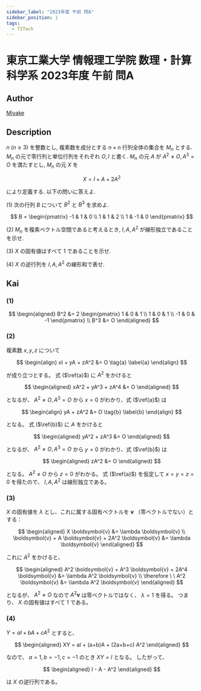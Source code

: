 ```yaml
---
sidebar_label: "2023年度 午前 問A"
sidebar_position: 1
tags:
  - TITech
---
```

# 東京工業大学 情報理工学院 数理・計算科学系 2023年度 午前 問A

## **Author**
[Miyake](https://miyake.github.io/exams/index.html)

## **Description**
$n \ (n \geq 3)$ を整数とし, 複素数を成分とする $n \times n$ 行列全体の集合を $M_n$ とする.
$M_n$ の元で零行列と単位行列をそれぞれ $O, I$ と書く. 
$M_n$ の元 $A$ が $A^2 \neq O, A^3 = O$ を満たすとし, $M_n$ の元 $X$ を

$$
X = I + A + 2A^2
$$

により定義する. 以下の問いに答えよ.

(1) 次の行列 $B$ について $B^2$ と $B^3$ を求めよ.

$$
B = \begin{pmatrix}
  -1 & 1 & 0 \\
  1 & 1 & 2 \\
  1 & -1 & 0
\end{pmatrix}
$$

(2) $M_n$ を複素ベクトル空間であると考えるとき, $I, A, A^2$ が線形独立であることを示せ.

(3) $X$ の固有値はすべて $1$ であることを示せ.

(4) $X$ の逆行列を $I, A, A^2$ の線形和で表せ.


## **Kai**
### (1)

$$
  \begin{aligned}
  B^2 &= 2 \begin{pmatrix} 1 & 0 & 1 \\ 1 & 0 & 1 \\ -1 & 0 & -1 \end{pmatrix}
  \\
  B^3 &= O
  \end{aligned}
$$

### (2)
複素数 $x,y,z$ について

$$
\begin{align}
xI + yA + zA^2 &= O
\tag{a} \label{a}
\end{align}
$$

が成り立つとする。
式 ($\ref{a}$) に $A^2$ をかけると

$$
\begin{aligned}
xA^2 + yA^3 + zA^4 &= O
\end{aligned}
$$

となるが、 $A^2 \ne O, A^3 = O$ から $x=0$ がわかり、式 ($\ref{a}$) は

$$
\begin{align}
yA + zA^2 &= O
\tag{b} \label{b}
\end{align}
$$

となる。
式 ($\ref{b}$) に $A$ をかけると

$$
\begin{aligned}
yA^2 + zA^3 &= O
\end{aligned}
$$

となるが、 $A^2 \ne O, A^3 = O$ から $y=0$ がわかり、式 ($\ref{b}$) は

$$
\begin{aligned}
zA^2 &= O
\end{aligned}
$$

となる。
$A^2 \ne O$ から $z=0$ がわかる。
式 ($\ref{a}$) を仮定して $x=y=z=0$ を得たので、 $I,A,A^2$ は線形独立である。

### (3)
$X$ の固有値を $\lambda$ とし、これに属する固有ベクトルを
$\boldsymbol{v}$ （零ベクトルでない）とする：

$$
\begin{aligned}
X \boldsymbol{v} &= \lambda \boldsymbol{v}
\\
\boldsymbol{v} + A \boldsymbol{v} + 2A^2 \boldsymbol{v}
&= \lambda \boldsymbol{v}
\end{aligned}
$$

これに $A^2$ をかけると、

$$
\begin{aligned}
A^2 \boldsymbol{v} + A^3 \boldsymbol{v} + 2A^4 \boldsymbol{v}
&= \lambda A^2 \boldsymbol{v}
\\
\therefore \ \ 
A^2 \boldsymbol{v} &= \lambda A^2 \boldsymbol{v}
\end{aligned}
$$

となるが、 $A^2 \ne O$ なので $A^2 \boldsymbol{v}$ は零ベクトルではなく、
$\lambda = 1$ を得る。
つまり、 $X$ の固有値はすべて $1$ である。

### (4)
$Y=aI+bA+cA^2$ とすると、

$$
\begin{aligned}
XY = aI + (a+b)A + (2a+b+c) A^2
\end{aligned}
$$

なので、 $a=1, b=-1, c=-1$ のとき $XY=I$ となる。
したがって、

$$
\begin{aligned}
I - A - A^2
\end{aligned}
$$

は $X$ の逆行列である。